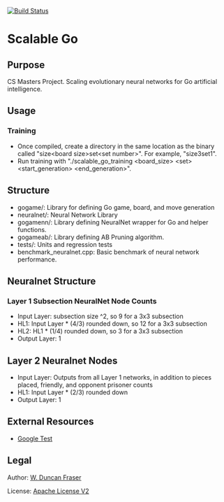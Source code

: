 [![Build Status](https://travis-ci.org/wduncanfraser/scalable_go.svg?branch=master)](https://travis-ci.org/wduncanfraser/scalable_go)

# Scalable Go
## Purpose
CS Masters Project. Scaling evolutionary neural networks for Go artificial intelligence.

## Usage
### Training
+   Once compiled, create a directory in the same location as the binary called "size\<board size\>set\<set number\>". For example, "size3set1".
+   Run training with "./scalable_go_training \<board_size\> \<set\> \<start_generation\> \<end_generation\>".

## Structure
+   gogame/: Library for defining Go game, board, and move generation
+   neuralnet/: Neural Network Library
+   gogamenn/: Library defining NeuralNet wrapper for Go and helper functions.
+   gogameab/: Library defining AB Pruning algorithm.
+   tests/: Units and regression tests
+   benchmark_neuralnet.cpp: Basic benchmark of neural network performance.

## Neuralnet Structure
### Layer 1 Subsection NeuralNet Node Counts
+ Input Layer: subsection size ^2, so 9 for a 3x3 subsection
+ HL1: Input Layer * (4/3) rounded down, so 12 for a 3x3 subsection
+ HL2: HL1 * (1/4) rounded down, so 3 for a 3x3 subsection
+ Output Layer: 1

## Layer 2 Neuralnet Nodes
+ Input Layer: Outputs from all Layer 1 networks, in addition to pieces placed, friendly, and opponent prisoner counts
+ HL1: Input Layer * (2/3) rounded down
+ Output Layer: 1

## External Resources
+   [Google Test](https://github.com/google/googletest)

## Legal
Author: [W. Duncan Fraser](duncan@wduncanfraser.com)

License: [Apache License V2](LICENSE)
